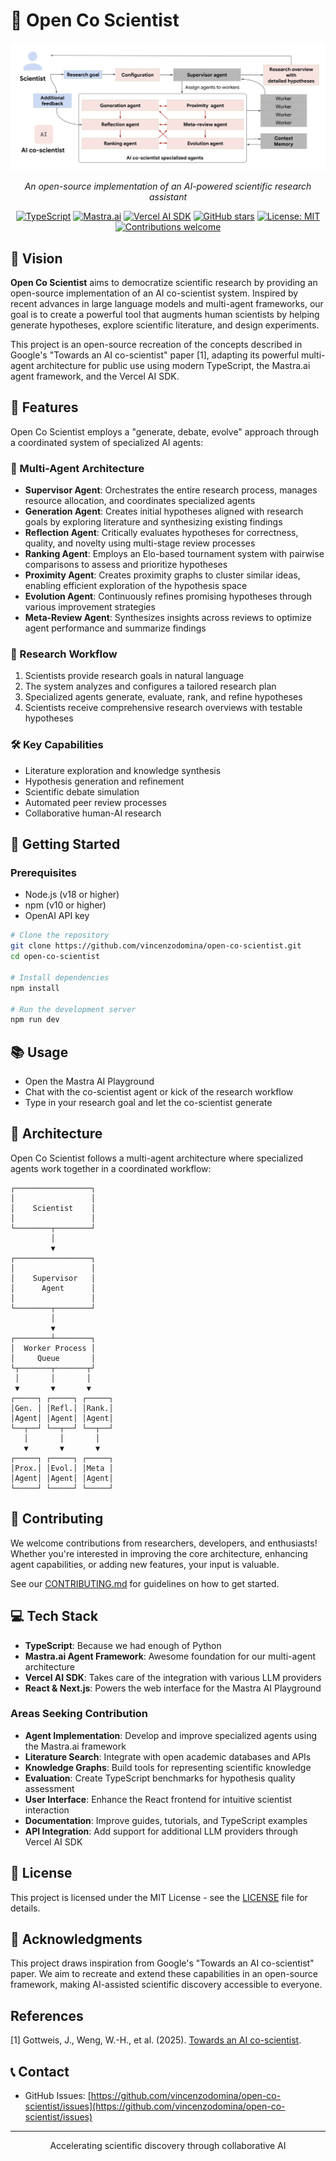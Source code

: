 # 🔬 Open Co Scientist

<div align="center">
  
  ![Open Co Scientist Logo](./docs/co-scientist-architecture.jpg)
  
  *An open-source implementation of an AI-powered scientific research assistant*
  
  [![TypeScript](https://img.shields.io/badge/TypeScript-4.9.5-blue.svg)](https://www.typescriptlang.org/)
  [![Mastra.ai](https://img.shields.io/badge/Framework-Mastra.ai-purple.svg)](https://mastra.ai/)
  [![Vercel AI SDK](https://img.shields.io/badge/Vercel-AI_SDK-black.svg)](https://sdk.vercel.ai/)
  [![GitHub stars](https://img.shields.io/github/stars/vincenzodomina/open-co-scientist?style=social)](https://github.com/vincenzodomina/open-co-scientist/stargazers)
  [![License: MIT](https://img.shields.io/badge/License-MIT-yellow.svg)](https://opensource.org/licenses/MIT)
  [![Contributions welcome](https://img.shields.io/badge/contributions-welcome-brightgreen.svg)](CONTRIBUTING.md)
  
</div>

## 🧠 Vision

**Open Co Scientist** aims to democratize scientific research by providing an open-source implementation of an AI co-scientist system. Inspired by recent advances in large language models and multi-agent frameworks, our goal is to create a powerful tool that augments human scientists by helping generate hypotheses, explore scientific literature, and design experiments.

This project is an open-source recreation of the concepts described in Google's "Towards an AI co-scientist" paper [1], adapting its powerful multi-agent architecture for public use using modern TypeScript, the Mastra.ai agent framework, and the Vercel AI SDK.

## 🌟 Features

Open Co Scientist employs a "generate, debate, evolve" approach through a coordinated system of specialized AI agents:

### 🤖 Multi-Agent Architecture

- **Supervisor Agent**: Orchestrates the entire research process, manages resource allocation, and coordinates specialized agents
- **Generation Agent**: Creates initial hypotheses aligned with research goals by exploring literature and synthesizing existing findings
- **Reflection Agent**: Critically evaluates hypotheses for correctness, quality, and novelty using multi-stage review processes
- **Ranking Agent**: Employs an Elo-based tournament system with pairwise comparisons to assess and prioritize hypotheses
- **Proximity Agent**: Creates proximity graphs to cluster similar ideas, enabling efficient exploration of the hypothesis space
- **Evolution Agent**: Continuously refines promising hypotheses through various improvement strategies
- **Meta-Review Agent**: Synthesizes insights across reviews to optimize agent performance and summarize findings

### 🔄 Research Workflow

1. Scientists provide research goals in natural language
2. The system analyzes and configures a tailored research plan
3. Specialized agents generate, evaluate, rank, and refine hypotheses
4. Scientists receive comprehensive research overviews with testable hypotheses

### 🛠️ Key Capabilities

- Literature exploration and knowledge synthesis
- Hypothesis generation and refinement
- Scientific debate simulation
- Automated peer review processes
- Collaborative human-AI research

## 🚀 Getting Started

### Prerequisites

- Node.js (v18 or higher)
- npm (v10 or higher)
- OpenAI API key

```bash
# Clone the repository
git clone https://github.com/vincenzodomina/open-co-scientist.git
cd open-co-scientist

# Install dependencies
npm install

# Run the development server
npm run dev
```

## 📚 Usage

- Open the Mastra AI Playground
- Chat with the co-scientist agent or kick of the research workflow
- Type in your research goal and let the co-scientist generate

## 🧩 Architecture

Open Co Scientist follows a multi-agent architecture where specialized agents work together in a coordinated workflow:

```
┌─────────────────┐
│                 │
│    Scientist    │
│                 │
└────────┬────────┘
         │
         ▼
┌─────────────────┐
│                 │
│    Supervisor   │
│      Agent      │
│                 │
└────────┬────────┘
         │
         ▼
┌────────┴────────┐
│  Worker Process │
│     Queue       │
└┬───────┬───────┬┘
 │       │       │
 ▼       ▼       ▼
┌─────┐ ┌─────┐ ┌─────┐
│Gen. │ │Refl.│ │Rank.│
│Agent│ │Agent│ │Agent│
└──┬──┘ └──┬──┘ └──┬──┘
   │       │       │
   ▼       ▼       ▼
┌─────┐ ┌─────┐ ┌─────┐
│Prox.│ │Evol.│ │Meta │
│Agent│ │Agent│ │Agent│
└─────┘ └─────┘ └─────┘
```

## 🤝 Contributing

We welcome contributions from researchers, developers, and enthusiasts! Whether you're interested in improving the core architecture, enhancing agent capabilities, or adding new features, your input is valuable.

See our [CONTRIBUTING.md](CONTRIBUTING.md) for guidelines on how to get started.

## 💻 Tech Stack

- **TypeScript**: Because we had enough of Python
- **Mastra.ai Agent Framework**: Awesome foundation for our multi-agent architecture
- **Vercel AI SDK**: Takes care of the integration with various LLM providers
- **React & Next.js**: Powers the web interface for the Mastra AI Playground

### Areas Seeking Contribution

- **Agent Implementation**: Develop and improve specialized agents using the Mastra.ai framework
- **Literature Search**: Integrate with open academic databases and APIs
- **Knowledge Graphs**: Build tools for representing scientific knowledge
- **Evaluation**: Create TypeScript benchmarks for hypothesis quality assessment
- **User Interface**: Enhance the React frontend for intuitive scientist interaction
- **Documentation**: Improve guides, tutorials, and TypeScript examples
- **API Integration**: Add support for additional LLM providers through Vercel AI SDK

## 📄 License

This project is licensed under the MIT License - see the [LICENSE](LICENSE) file for details.

## 🙏 Acknowledgments

This project draws inspiration from Google's "Towards an AI co-scientist" paper. We aim to recreate and extend these capabilities in an open-source framework, making AI-assisted scientific discovery accessible to everyone.

## References

[1] Gottweis, J., Weng, W.-H., et al. (2025). [Towards an AI co-scientist](https://storage.googleapis.com/coscientist_paper/ai_coscientist.pdf).

## 📞 Contact

- GitHub Issues: [https://github.com/vincenzodomina/open-co-scientist/issues](https://github.com/vincenzodomina/open-co-scientist/issues)

---

<div align="center">
  <p>Accelerating scientific discovery through collaborative AI</p>
</div>